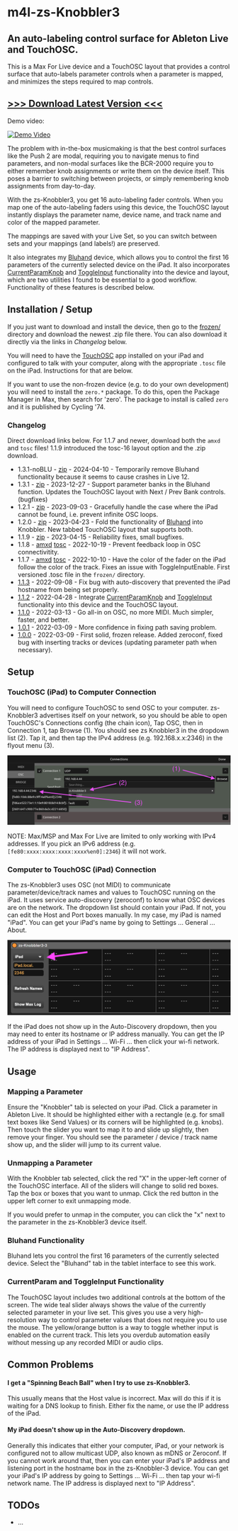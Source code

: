 # m4l-zs-Knobbler3

## An auto-labeling control surface for Ableton Live and TouchOSC.

This is a Max For Live device and a TouchOSC layout that provides a control surface that auto-labels parameter controls when a parameter is mapped, and minimizes the steps required to map controls.

## [>>> Download Latest Version <<<](https://github.com/zsteinkamp/m4l-zs-Knobbler3/raw/main/frozen/zs-Knobbler3-1.3.1.zip)

Demo video:

[![Demo Video](https://img.youtube.com/vi/ab4QYbsbNW4/0.jpg)](https://www.youtube.com/watch?v=ab4QYbsbNW4)

The problem with in-the-box musicmaking is that the best control surfaces like the Push 2 are modal, requiring you to navigate menus to find parameters, and non-modal surfaces like the BCR-2000 require you to either remember knob assignments or write them on the device itself. This poses a barrier to switching between projects, or simply remembering knob assignments from day-to-day.

With the zs-Knobbler3, you get 16 auto-labeling fader controls. When you map one of the auto-labeling faders using this device, the TouchOSC layout instantly displays the parameter name, device name, and track name and color of the mapped parameter.

The mappings are saved with your Live Set, so you can switch between sets and your mappings (and labels!) are preserved.

It also integrates my [Bluhand](https://github.com/zsteinkamp/m4l-Bluhand) device, which allows you to control the first 16 parameters of the currently selected device on the iPad. It also incorporates [CurrentParamKnob](https://github.com/zsteinkamp/m4l-CurrentParamKnob) and [ToggleInput](https://github.com/zsteinkamp/m4l-js-toggleInput) functionality into the device and layout, which are two utilities I found to be essential to a good workflow. Functionality of these features is described below.

## Installation / Setup

If you just want to download and install the device, then go to the [frozen/](https://github.com/zsteinkamp/m4l-zs-Knobbler3/tree/main/frozen) directory and download the newest .zip file there. You can also download it directly via the links in _Changelog_ below.

You will need to have the [TouchOSC](https://hexler.net/touchosc) app installed on your iPad and configured to talk with your computer, along with the appropriate `.tosc` file on the iPad. Instructions for that are below.

If you want to use the non-frozen device (e.g. to do your own development) you will need to install the `zero.*` package. To do this, open the Package Manager in Max, then search for 'zero'. The package to install is called `zero` and it is published by Cycling '74.

### Changelog

Direct download links below. For 1.1.7 and newer, download both the `amxd` and `tosc` files! 1.1.9 introduced the tosc-16 layout option and the .zip download.

- 1.3.1-noBLU - [zip](https://github.com/zsteinkamp/m4l-zs-Knobbler3/raw/main/frozen/zs-Knobbler3-1.3.1-noBLU.zip) - 2024-04-10 - Temporarily remove Bluhand functionality because it seems to cause crashes in Live 12.
- 1.3.1 - [zip](https://github.com/zsteinkamp/m4l-zs-Knobbler3/raw/main/frozen/zs-Knobbler3-1.3.1.zip) - 2023-12-27 - Support parameter banks in the Bluhand function. Updates the TouchOSC layout with Next / Prev Bank controls. (bugfixes)
- 1.2.1 - [zip](https://github.com/zsteinkamp/m4l-zs-Knobbler3/raw/main/frozen/zs-Knobbler3-1.2.1.zip) - 2023-09-03 - Gracefully handle the case where the iPad cannot be found, i.e. prevent infinite OSC loops.
- 1.2.0 - [zip](https://github.com/zsteinkamp/m4l-zs-Knobbler3/raw/main/frozen/zs-Knobbler3-1.2.0.zip) - 2023-04-23 - Fold the functionality of [Bluhand](https://github.com/zsteinkamp/m4l-Bluhand) into Knobbler. New tabbed TouchOSC layout that supports both.
- 1.1.9 - [zip](https://github.com/zsteinkamp/m4l-zs-Knobbler3/raw/main/frozen/zs-Knobbler3-1.1.9.zip) - 2023-04-15 - Reliability fixes, small bugfixes.
- 1.1.8 - [amxd](https://github.com/zsteinkamp/m4l-zs-Knobbler3/raw/main/frozen/zs-Knobbler3-1.1.8.amxd) [tosc](https://github.com/zsteinkamp/m4l-zs-Knobbler3/raw/main/frozen/zs-Knobbler3-1.1.8.tosc) - 2022-10-19 - Prevent feedback loop in OSC connectivitity.
- 1.1.7 - [amxd](https://github.com/zsteinkamp/m4l-zs-Knobbler3/raw/main/frozen/zs-Knobbler3-1.1.7.amxd) [tosc](https://github.com/zsteinkamp/m4l-zs-Knobbler3/raw/main/frozen/zs-Knobbler3-1.1.7.tosc) - 2022-10-10 - Have the color of the fader on the iPad follow the color of the track. Fixes an issue with ToggleInputEnable. First versioned .tosc file in the `frozen/` directory.
- [1.1.3](https://github.com/zsteinkamp/m4l-zs-Knobbler3/raw/main/frozen/zs-Knobbler3-1.1.3.amxd) - 2022-09-08 - Fix bug with auto-discovery that prevented the iPad hostname from being set properly.
- [1.1.2](https://github.com/zsteinkamp/m4l-zs-Knobbler3/raw/main/frozen/zs-Knobbler3-1.1.2.amxd) - 2022-04-28 - Integrate [CurrentParamKnob](https://github.com/zsteinkamp/m4l-CurrentParamKnob) and [ToggleInput](https://github.com/zsteinkamp/m4l-js-toggleInput) functionality into this device and the TouchOSC layout.
- [1.1.0](https://github.com/zsteinkamp/m4l-zs-Knobbler3/raw/main/frozen/zs-Knobbler3-1.1.0.amxd) - 2022-03-13 - Go all-in on OSC, no more MIDI. Much simpler, faster, and better.
- [1.0.1](https://github.com/zsteinkamp/m4l-zs-Knobbler3/raw/main/frozen/zs-Knobbler3-1.0.1.amxd) - 2022-03-09 - More confidence in fixing path saving problem.
- [1.0.0](https://github.com/zsteinkamp/m4l-zs-Knobbler3/raw/main/frozen/zs-Knobbler3-1.0.0.amxd) - 2022-03-09 - First solid, frozen release. Added zeroconf, fixed bug with inserting tracks or devices (updating parameter path when necessary).

## Setup

### TouchOSC (iPad) to Computer Connection

You will need to configure TouchOSC to send OSC to your computer. zs-Knobbler3 advertises itself on your network, so you should be able to open TouchOSC's Connections config (the chain icon), Tap OSC, then in Connection 1, tap Browse (1). You should see zs Knobbler3 in the dropdown list (2). Tap it, and then tap the IPv4 address (e.g. 192.168.x.x:2346) in the flyout menu (3).

![TouchOSC OSC Setup](images/iPadOscSetup.png)

NOTE: Max/MSP and Max For Live are limited to only working with IPv4 addresses. If you pick an IPv6 address (e.g. `[fe80:xxxx:xxxx:xxxx:xxxx%en0]:2346`) it will not work.

### Computer to TouchOSC (iPad) Connection

The zs-Knobbler3 uses OSC (not MIDI) to communicate parameter/device/track names and values to TouchOSC running on the iPad. It uses service auto-discovery (zeroconf) to know what OSC devices are on the network. The dropdown list should contain your iPad. If not, you can edit the Host and Port boxes manually. In my case, my iPad is named "iPad". You can get your iPad's name by going to Settings ... General ... About.

![Auto-Discovery Dropdown](images/autoDiscovery.png)

If the iPad does not show up in the Auto-Discovery dropdown, then you may need to enter its hostname or IP address manually. You can get the IP address of your iPad in Settings ... Wi-Fi ... then click your wi-fi network. The IP address is displayed next to "IP Address".

## Usage

### Mapping a Parameter

Ensure the "Knobbler" tab is selected on your iPad. Click a parameter in Ableton Live. It should be highlighted either with a rectangle (e.g. for small text boxes like Send Values) or its corners will be highlighted (e.g. knobs). Then touch the slider you want to map it to and slide up slightly, then remove your finger. You should see the parameter / device / track name show up, and the slider will jump to its current value.

### Unmapping a Parameter

With the Knobbler tab selected, click the red "X" in the upper-left corner of the TouchOSC interface. All of the sliders will change to solid red boxes. Tap the box or boxes that you want to unmap. Click the red button in the upper left corner to exit unmapping mode.

If you would prefer to unmap in the computer, you can click the "x" next to the parameter in the zs-Knobbler3 device itself.

### Bluhand Functionality

Bluhand lets you control the first 16 parameters of the currently selected device. Select the "Bluhand" tab in the tablet interface to see this work.

### CurrentParam and ToggleInput Functionality

The TouchOSC layout includes two additional controls at the bottom of the screen. The wide teal slider always shows the value of the currently selected parameter in your live set. This gives you use a very high-resolution way to control parameter values that does not require you to use the mouse. The yellow/orange button is a way to toggle whether input is enabled on the current track. This lets you overdub automation easily without messing up any recorded MIDI or audio clips.

## Common Problems

#### I get a "Spinning Beach Ball" when I try to use zs-Knobbler3.

This usually means that the Host value is incorrect. Max will do this if it is waiting for a DNS lookup to finish. Either fix the name, or use the IP address of the iPad.

#### My iPad doesn't show up in the Auto-Discovery dropdown.

Generally this indicates that either your computer, iPad, or your network is configured not to allow multicast UDP, also known as mDNS or Zeroconf. If you cannot work around that, then you can enter your iPad's IP address and listening port in the hostname box in the zs-Knobbler-3 device. You can get your iPad's IP address by going to Settings ... Wi-Fi ... then tap your wi-fi network name. The IP address is displayed next to "IP Address".

## TODOs

- ...
